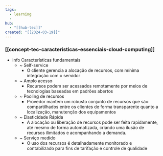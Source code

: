 ```yaml
---
tags:
  - learning
  - 
hub:
  - "[[hub-tec]]"
created: "[[2024-03-19]]"
---
```

### [[concept-tec-caracteristicas-essenciais-cloud-computing]]

- info Características fundamentais
	- ~ Self-service
		- O cliente gerencia a alocação de recursos,  com mínima integração com o servidor
	- ~ Amplo acesso
		- Recursos podem ser acessados remotamente por meios de tecnologias baseadas em padrões abertos
	- ~ Pooling de recursos
		- Provedor mantem um robusto conjunto de recursos que são compartilhados entre os clientes de forma transparente quanto a localização, manutenção dos equipamentos
	- ~ Elasticidade Rápida
		- A alocação ou liberação de recursos pode ser feita rapidamente, até mesmo de forma automatizada, criando uma ilusão de recursos ilimitados e acompanhando a demanda.
	- ~ Serviço medido
		- O uso dos recursos é detalhadamente monitorado e contabilizado para fins de tarifação e controle de qualidade

